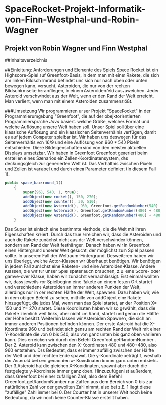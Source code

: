 # SpaceRocket-Projekt-Informatik-von-Finn-Westphal-und-Robin-Wagner
## Projekt von Robin Wagner und Finn Westphal

##Inhaltsverzeichnis

##Einleitung: Anforderungen und Elemente des Spiels
Space Rocket ist ein Highscore-Spiel auf Greenfoot-Basis, in dem man mit einer Rakete, die sich am linken Bildschirmrand befindet und sich nur nach oben oder unten bewegen kann, versucht, Asteroiden, die nur von der rechten Bildschirmseite heranfliegen, in einem Asteroidenfeld auszuweichen. Jeder Asteroid verschwindet aus der Welt, wenn er den Rand der Welt erreicht. Man verliert, wenn man mit einem Asteroiden zusammenstößt.
 
###Umsetzung
Wir programmieren unser Projekt "SpaceRocket" in der Programmierumgebung "Greenfoot", die auf der obejktorientierten Programmiersprache *Java* basiert. welche Größe, welches Format und welche Auflösung unsere Welt haben soll. Unser Spiel soll über eine klassische Auflösung und ein klassischen Seitenverhälnis verfügen, damit es auf jedem Computer spielbar ist. Wir haben uns deswegen für das Seitenverhältis von 16/9 und eine Auflösung von 960 * 540 Pixeln entschieden. Diese Bildeigenschaften sind von den meisten aktuellen Displays umsetzbar. Wir haben in Greenfoot 
Greenfoot generiert beim erstellen eines Szenarios ein Zellen-Koordinatensystem, das deckungsgleich zur generierten Welt ist. Das Verhältnis zwischen Pixeln und Zellen ist variabel und durch einen Parameter definiert (In diesem Fall 1).

```javascript
public space_backround_1()
    {
        super(960, 540, 1, true);
        addObject(new rocket(), 150, 270);
        addObject(new counter(), 30, 510);
        addObject(new Asteroid(), 960, Greenfoot.getRandomNumber(540) - 0);
        addObject(new Asteroid(), Greenfoot.getRandomNumber(480) + 480, 1);
        addObject(new Asteroid(), Greenfoot.getRandomNumber(480) + 480, 960);
    }
```


Das Super ist einfach eine bestimmte Methode, die die Welt mit ihren Eigenschaften kreiert. Durch das true erreichen wir, dass die Asteroiden und auch die Rakete zunächst nicht aus der Welt verschwinden können, sondern am Rand der Welt festhängen. 
Danach haben wir in Greenfoot einen Hintergrund unserer Welt gesucht, der möglichst zum Spiel passen sollte. In unserem Fall der Weltraum-Hintergrund. Desweiteren haben wir uns überlegt, welche Actor-Klassen wir überhaupt benötigen. Wir benötigen in jedem Fall zunächst eine Raketen- und eine Asteroiden-Klasse. Andere Klassen, die wir für unser Spiel später auch brauchen, z.B. eine Score- oder gamve-over Klasse, haben wir zunächst vernachlässigt. Erst einmal wollten wir, dass jeweils vor Spielbeginn eine Rakete an einem festen Ort startet und verschiedene Asteroiden an immer anderen Punkten der Welt, allerdings nur in der rechten Hälfte der Welt, spawnen. Dazu haben wir, wie in dem obigen Befehl zu sehen, mithilfe von addObject eine Rakete hinzugefügt, die jedes Mal, wenn man das Spiel startet, an der Position X= 150 und Y= 270 startet. Diese Koordinaten haben wir so gewählt, dass die Rakete ziemlich weit links, aber nicht am Rand, startet und genau die Hälfte der Höhe besitzt. Weiterhin lassen wir Asteroiden Spawnen, die sich an immer anderen Positionen befinden können. Der erste Asteroid hat die X-Koordinate 960 und befindet sich genau am rechten Rand der Welt mit einer Y-Koordinate die von 0 bis 540, also von ganz unten bis ganz oben variieren kann. Dies erreichen wir durch den Befehl Greenfoot.getRandomNumber . Der 2. Asteroid kann zwischen den X-Koordinaten 480 und 480+480, also 960 entstehen. Das Bedeutet, dass er immer zufällig zwischen der Hälfte der Welt und dem rechten Ende spawnt. Die y-Koordinate beträgt 1, weshalb der Asteroid bei den genannten x- Koordinaten immer ganz unten entsteht. Der 3.Asteroid hat die gleichen X-Koordinaten, spawnt aber durch die festgelegte y-Koordinate immer ganz oben. Hinzuzufügen ist außerdem, dass Greenfoot bei einer zufälligen Zahl, also dem Befehl Greenfoot.getRandomNumber nur Zahlen aus dem Bereich von 0 bis zur natürlichen Zahl vor der gewollten Zahl nimmt, also bei z.B. 1 liegt diese "zufällige" Zahl immer bei 0. Der Counter hat in unserer Welt noch keine Bedeutung, da wir noch keine Counter-Klasse erstellt haben. 
